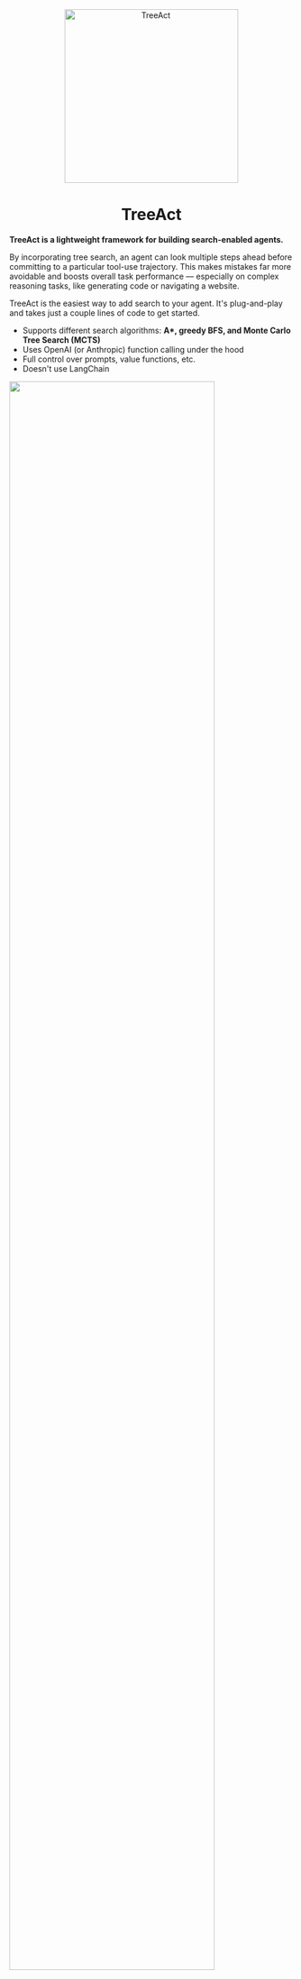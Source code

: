 <div align="center">
   <img alt="TreeAct" src="./treeact.png" width="308">
</div>

<div align="center">
   <h1>TreeAct</h1>
</div>

**TreeAct is a lightweight framework for building search-enabled agents.** 

By incorporating tree search, an agent can look multiple steps ahead before committing to a particular tool-use trajectory. <!--Think of it as tree-of-thoughts meets ReAct-->This makes mistakes far more avoidable and boosts overall task performance –– especially on complex reasoning tasks, like generating code or navigating a website.

TreeAct is the easiest way to add search to your agent. It's plug-and-play and takes just a couple lines of code to get started.

- Supports different search algorithms: **A\*, greedy BFS, and Monte Carlo Tree Search (MCTS)**
- Uses OpenAI (or Anthropic) function calling under the hood
- Full control over prompts, value functions, etc.
- Doesn't use LangChain

<div align="left">
   <img src="./demo.gif" width="85%">
</div>

_Source: [Tree Search for Language Model Agents (Koh et al.)](https://arxiv.org/abs/2407.01476)_

**Why add search?**

Chain-of-thought/ReAct-style agents don't work well because they're vulnerable to compounding errors. Even a small mistake early in the loop can snowball and ruin the final output. Adding tree search gives your agent lookahead and backtracking abilities, making it easier to recover from such mistakes. It's probably the easiest way to significantly boost the performance of your agent.

<!--Tree-of-thoughts meets ReAct-->

## Installation

```bash
$ pip install TreeAct
```

## Quickstart

Let's build an agent that can interact with simple calculator tools. You'll be able to ask the agent a question and watch it explore different calculation paths to generate an answer.

Here's what the final code will look like:

```python
from treeact.abstract import Tool
from treeact.llms import OpenAI
from treeact import AStarAgent

class CalculatorTool(Tool):
   def __init__(self, **kwargs):
      self.name = "add"
      self.description = "Adds two integers and returns the result integer."
      self.parameters = {
         "type": "object",
         "properties": {
            "a": {
               "type": "number",
               "description": "The first number to add.",
            },
            "b": {
               "type": "number",
               "description": "The second number to add."
            }
         },
         "required": ["a", "b"],
         "additionalProperties": False,
      }
      self.is_terminal = False

   def run(a: int, b: int) -> int:
      return a + b

   def format_output(output: int) -> str:
      return f"The result is: {output}"

model = OpenAI(model="gpt-4o")
tools = [CalculatorTool()]

agent = AStarAgent(model, tools)
agent.run("Do my taxes", stream=False)
```

### Creating a tool

In `TreeAct`, each tool is a class. It describes a function for the model and also implements it. Your tools must inherit from the `Tool` base class and define the following variables:

A tool is a _function_ that your agent can call to perform an action or get information. In our example, we'll be creating a `CalculatorTool` that takes two numbers and adds them together.

#### Step 1: Create a `Tool` class

In `TreeAct`, each tool is a class. It describes a function for the model and also implements it. Your tools must inherit from the `Tool` base class and define the following instance variables:

1. `name` (str): Name of the function. Must be unique within the set of tools provided to the agent.
2. `description` (str): Description of what the function does and when to call it.
3. `parameters` (dict): Parameters for the function as a JSON schema.
4. `is_terminal` (bool): If `True`, calling this function will terminate the reasoning path. Typically used for functions that generate a final answer.

These variables are structured the same way as those in the [OpenAI function calling API.](https://platform.openai.com/docs/guides/function-calling)

```python
from treeact.abstract import Tool

class CalculatorTool(Tool):
   def __init__(self, **kwargs):
      self.name = "add"
      self.description = "Adds two integers and returns the result integer."
      self.parameters = {
         "type": "object",
         "properties": {
            "a": {
               "type": "number",
               "description": "The first number to add.",
            },
            "b": {
               "type": "number",
               "description": "The second number to add."
            }
         },
         "required": ["a", "b"],
         "additionalProperties": False,
    }
    self.is_terminal = False
```

#### Step 2: Define a `run` method

We've defined the function schema. Now we need to actually implement the function. The implementation should live in an async method called `run`. When the agent calls your tool, `run` is what will execute the tool call. It should have the same arguments as the parameters you defined in the previous step, and return the result of the function call.

```python
class CalculatorTool(Tool):
   ...

   async def run(a: int, b: int, **kwargs):
      return a + b
```

> Note: In some cases, you may want to access the output of a previous tool call in this function. You can do this using the `state` keyword argument that is automatically passed into every `run` call (i.e. `kwargs.get("state")`). This input is a `State` object that contains all the previous tool calls in the current branch of the search tree. More about this object later.

#### Step 3: Define a `format_output` method (optional)

By default, when the agent uses a tool, the output of `run` is stringified and shown to the model. But if you want to control how the output is presented to the model, you can define a `format_output` method that returns a custom string. The method will get applied automatically when the tool is called.

```python
class CalculatorTool(Tool):
   ...

   def format_output(output: any) -> str:
      return f"The result is: {output}"
```

### Choosing a model

`TreeAct` supports both OpenAI and Anthropic models. You must define the model you want to use before creating the agent, like so:

```python
from treeact.llms import OpenAI # or Anthropic

model = OpenAI(api_key="YOUR_API_KEY", model="gpt-4o") # or Anthropic(...)
```

> Note: If you don't pass in an API key it defaults to `os.environ.get("OPENAI_API_KEY")` (or `ANTHROPIC_API_KEY` for Claude).

### Creating your agent

Once you've selected a model and your tools are ready, you can simply plug them into a `TreeAct` agent. There are multiple agents you can choose from, each with their own tree search algorithm: `GreedyAgent` and `AStarAgent` (`MonteCarloAgent` is still under development). Each have their own advantages and disadvantages.

#### `GreedyAgent`

Implements a greedy best-first search. This agent will generate a set of candidate actions, self-evaluate each one, and then pick the best one to explore. It will repeat this until a termination condition is met. `GreedyAgent` is the fastest and cheapest agent, but also is incapable of backtracking if it goes down the wrong reasoning path.

```python
from treeact import BeamSearchAgent

model = OpenAI(api_key="YOUR_OPENAI_KEY", model="gpt-4o")
tools = [CalculatorTool()]

agent = BeamSearchAgent(tools, model)
```

**Parameters:**

1. `depth` (int): Maximum depth of the search tree, indicating how many levels the agent can explore.
2. `b_factor` (int): Branching factor. Specifies the number of potential next actions (i.e. tool calls) to generate at each step in a trajectory.
3. `beam_width` (int): Number of candidates actions that are explored in a given level of the tree. If `beam_width == b_factor` then this becomes a breadth-first search that explores _all_ nodes in a level.

#### `AStarAgent`

Implements a variation of the A\* pathfinding algorithm, based on the technique described in [Tree Search for Language Model Agents (Koh et al.).](https://arxiv.org/abs/2407.01476) Unlike `GreedyAgent`, this agent is potentially slower and more expensive, but is capable of backtracking and recovering from mistakes. `AStarAgent` is a good middle ground between `GreedyAgent` (dumb but fast) and `MonteCarloAgent` (smart but slow).

```python
from treeact import AStarAgent

model = OpenAI(api_key="YOUR_API_KEY", model="gpt-4o")
tools = [CalculatorTool()]

agent = AStarAgent(tools, model)
```

**Parameters:**

1. `depth` (int): Maximum depth of the search tree, indicating how many levels the agent can explore.
2. `b_factor` (int): Branching factor. Specifies the number of potential next actions (i.e. tool calls) to evaluate at each step in a trajectory.
3. `budget` (int or None): Search budget. This defines the maximum number of nodes (i.e. tool calls) allowed in the search tree before the search is terminated. If `None`, the `depth` and/or `threshold` are used as a termination condition.
4. `threshold` (float): A cutoff value for the value function. If the output exceeds this threshold, the search halts, and the current trajectory is accepted.

#### `MonteCarloAgent`

Coming soon.

### Running your agent

1. `run` method
2. Stream
3. Stream steps
4. Sync vs. async

## Advanced usage

In addition to the parameters listed above, every `TreeAct` agent also has the following parameters:

1. `prompt` (str): Prompt that governs the agent, i.e. instructions for calling tools. See the default value [here.]()
2. `eval_function` (Func[Trajectory, float]): Evaluation function. Takes a candidate tool-use trajectory as input and returns a score between 0-1 indicating the desirability of the trajectory. Used as a heuristic to guide the search algorithms. Default function is a LLM prompted to generate a score.
<!--3. `b_function` (Func[Trajectory, List[Message]]): Branching function. Coming soon.-->

### The `Trajectory` object

1. Represents a node in the tree. [input, a1,...,ai, o1,...,oi]
2. Passed into each tool call
3. Etc.

TODO: Handle dynamic updates to system prompt and tools (e.g. values are based on what tools have been called so far). E.g. update the system prompt based on what tools have been called so far.
TODO: Async vs. Sync
